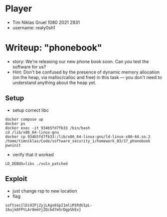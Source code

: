 # Player
- Tim Niklas Gruel 1080 2021 2831
- username: realy0sh1

# Writeup: "phonebook"
- story: We're releasing our new phone book soon. Can you test the software for us?
- Hint: Don't be confused by the presence of dynamic memory allocation (on the heap, via malloc/calloc and free) in this task — you don't need to understand anything about the heap yet. 

## Setup
- setup correct libc
```
docker compose up
docker ps
docker exec -it 934b5fd7fb33 /bin/bash
cd /lib/x86_64-linux-gnu
docker cp 934b5fd7fb33:/lib/x86_64-linux-gnu/ld-linux-x86-64.so.2 /home/timniklas/Code/software_security_1/homework_03/17_phonebook
pwninit
```
- verify that it worked
```
LD_DEBUG=libs ./vuln_patched
```

## Exploit
- just change rsp to new location
- flag
```
softsec{lDi9IPjZyjLAgx6SpI1mliM1RdU1pL-16ujk0FPtLArOemYjZQcbd7m5rDgpSbEx}
```